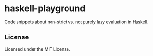 # haskell-playground

Code snippets about non-strict vs. not purely lazy evaluation in Haskell.

## License

Licensed under the MIT License.
